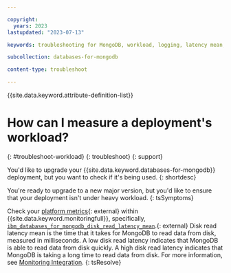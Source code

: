 ```yaml
---

copyright:
  years: 2023
lastupdated: "2023-07-13"

keywords: troubleshooting for MongoDB, workload, logging, latency mean, disk latency

subcollection: databases-for-mongodb

content-type: troubleshoot

---
```


{{site.data.keyword.attribute-definition-list}}

# How can I measure a deployment's workload?
{: #troubleshoot-workload}
{: troubleshoot}
{: support}

You'd like to upgrade your {{site.data.keyword.databases-for-mongodb}} deployment, but you want to check if it's being used. 
{: shortdesc}

You're ready to upgrade to a new major version, but you'd like to ensure that your deployment isn't under heavy workload. 
{: tsSymptoms}

Check your [platform metrics](/docs/monitoring?topic=monitoring-platform_metrics_enabling){: external} within {{site.data.keyword.monitoringfull}}, specifically, [`ibm_databases_for_mongodb_disk_read_latency_mean`](/docs/databases-for-mongodb?topic=databases-for-mongodb-monitoring#ibm_databases_for_mongodb_disk_read_latency_mean).{: external} Disk read latency mean is the time that it takes for MongoDB to read data from disk, measured in milliseconds. A low disk read latency indicates that MongoDB is able to read data from disk quickly. A high disk read latency indicates that MongoDB is taking a long time to read data from disk.
For more information, see [Monitoring Integration](/docs/databases-for-mongodb?topic=databases-for-mongodb-monitoring).
{: tsResolve}
